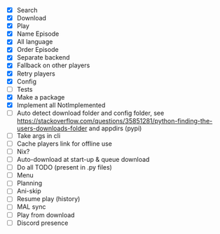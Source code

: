 - [X] Search
- [X] Download
- [X] Play
- [X] Name Episode
- [X] All language
- [X] Order Episode
- [X] Separate backend
- [X] Fallback on other players
- [X] Retry players
- [X] Config
- [ ] Tests
- [X] Make a package
- [X] Implement all NotImplemented
- [ ] Auto detect download folder and config folder, see https://stackoverflow.com/questions/35851281/python-finding-the-users-downloads-folder and appdirs (pypi)
- [ ] Take args in cli
- [ ] Cache players link for offline use
- [ ] Nix?
- [ ] Auto-download at start-up & queue download
- [ ] Do all TODO (present in .py files)
- [ ] Menu
- [ ] Planning
- [ ] Ani-skip
- [ ] Resume play (history)
- [ ] MAL sync
- [ ] Play from download
- [ ] Discord presence
